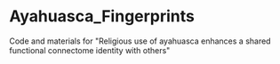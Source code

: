 # Ayahuasca_Fingerprints
Code and materials for  "Religious use of ayahuasca enhances a shared functional connectome identity with others"
